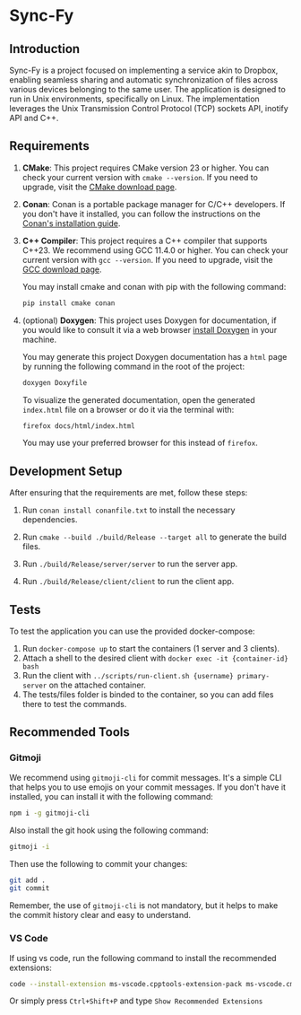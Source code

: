# Sync-Fy

## Introduction

Sync-Fy is a project focused on implementing a service akin to Dropbox, enabling seamless sharing and automatic synchronization of files across various devices belonging to the same user. The application is designed to run in Unix environments, specifically on Linux. The implementation leverages the Unix Transmission Control Protocol (TCP) sockets API, inotify API and C++.

## Requirements

1. **CMake**: This project requires CMake version 23 or higher. You can check your current version with `cmake --version`. If you need to upgrade, visit the [CMake download page](https://cmake.org/download/).

2. **Conan**: Conan is a portable package manager for C/C++ developers. If you don't have it installed, you can follow the instructions on the [Conan's installation guide](https://docs.conan.io/en/latest/installation.html).

3. **C++ Compiler**: This project requires a C++ compiler that supports C++23. We recommend using GCC 11.4.0 or higher. You can check your current version with `gcc --version`. If you need to upgrade, visit the [GCC download page](https://gcc.gnu.org/install/).


    You may install cmake and conan with pip with the following command:
    ```bash
    pip install cmake conan
    ```

4. (optional) **Doxygen**: This project uses Doxygen for documentation, if you would like to consult it via a web browser [install Doxygen](https://www.doxygen.nl/manual/install.html#install_bin_unix) in your machine. 

    You may generate this project Doxygen documentation has a `html` page by running the following command in the root of the project:
    ```bash
    doxygen Doxyfile
    ```

    To visualize the generated documentation, open the generated `index.html` file on a browser or do it via the terminal with:
    ```bash
    firefox docs/html/index.html 
    ```

    You may use your preferred browser for this instead of `firefox`.

## Development Setup

After ensuring that the requirements are met, follow these steps:

1. Run `conan install conanfile.txt` to install the necessary dependencies.

2. Run `cmake --build ./build/Release --target all` to generate the build files.

3. Run `./build/Release/server/server` to run the server app.

4. Run `./build/Release/client/client` to run the client app.

## Tests

To test the application you can use the provided docker-compose:

1. Run `docker-compose up` to start the containers (1 server and 3 clients).
2. Attach a shell to the desired client with `docker exec -it {container-id} bash `
3. Run the client with `../scripts/run-client.sh {username} primary-server` on the attached container.
4. The tests/files folder is binded to the container, so you can add files there to test the commands.

## Recommended Tools

### Gitmoji

We recommend using `gitmoji-cli` for commit messages. It's a simple CLI that helps you to use emojis on your commit messages. If you don't have it installed, you can install it with the following command:

```bash
npm i -g gitmoji-cli
```

Also install the git hook using the following command:

```bash
gitmoji -i
```

Then use the following to commit your changes:

```bash
git add .
git commit
```

Remember, the use of `gitmoji-cli` is not mandatory, but it helps to make the commit history clear and easy to understand.

### VS Code

If using vs code, run the following command to install the recommended extensions:

```bash
code --install-extension ms-vscode.cpptools-extension-pack ms-vscode.cmake-tools seatonjiang.gitmoji-vscode
```

Or simply press `Ctrl+Shift+P` and type `Show Recommended Extensions`
